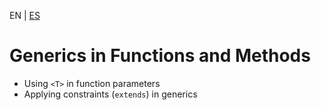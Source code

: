<!-- MULTILANGUAJE MENU START -->
EN | [ES](https://lckpig.gitbook.io/es-practical-dev-handbook/typescript/generic-types/generics-functions-methods)
<!-- MULTILANGUAJE MENU END -->

# Generics in Functions and Methods

- Using `<T>` in function parameters
- Applying constraints (`extends`) in generics 